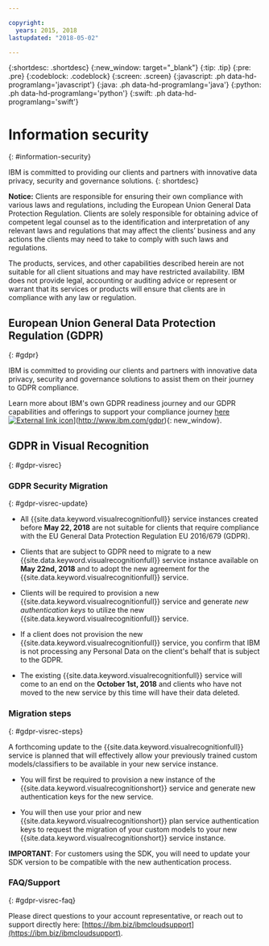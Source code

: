```yaml
---

copyright:
  years: 2015, 2018
lastupdated: "2018-05-02"

---
```


{:shortdesc: .shortdesc}
{:new_window: target="_blank"}
{:tip: .tip}
{:pre: .pre}
{:codeblock: .codeblock}
{:screen: .screen}
{:javascript: .ph data-hd-programlang='javascript'}
{:java: .ph data-hd-programlang='java'}
{:python: .ph data-hd-programlang='python'}
{:swift: .ph data-hd-programlang='swift'}

# Information security
{: #information-security}

IBM is committed to providing our clients and partners with innovative data privacy, security and governance solutions.
{: shortdesc}

**Notice:**
Clients are responsible for ensuring their own compliance with various laws and regulations, including the European Union General Data Protection Regulation. Clients are solely responsible for obtaining advice of competent legal counsel as to the identification and interpretation of any relevant laws and regulations that may affect the clients’ business and any actions the clients may need to take to comply with such laws and regulations.

The products, services, and other capabilities described herein are not suitable for all client situations and may have restricted availability. IBM does not provide legal, accounting or auditing advice or represent or warrant that its services or products will ensure that clients are in compliance with any law or regulation.

## European Union General Data Protection Regulation (GDPR)
{: #gdpr}

IBM is committed to providing our clients and partners with innovative data privacy, security and governance solutions to assist them on their journey to GDPR compliance.

Learn more about IBM's own GDPR readiness journey and our GDPR capabilities and offerings to support your compliance journey [here ![External link icon](../../icons/launch-glyph.svg "External link icon")](../../icons/launch-glyph.svg "External link icon")](http://www.ibm.com/gdpr){: new_window}.

## GDPR in Visual Recognition
{: #gdpr-visrec}

### GDPR Security Migration
{: #gdpr-visrec-update}

- All {{site.data.keyword.visualrecognitionfull}} service instances created before **May 22, 2018** are not suitable for clients that require compliance with the EU General Data Protection Regulation EU 2016/679 (GDPR).

- Clients that are subject to GDPR need to migrate to a new {{site.data.keyword.visualrecognitionfull}} service instance available on **May 22nd, 2018** and to adopt the new agreement for the {{site.data.keyword.visualrecognitionfull}} service.

- Clients will be required to provision a new {{site.data.keyword.visualrecognitionfull}} service and generate *new authentication keys* to utilize the new {{site.data.keyword.visualrecognitionfull}} service.

- If a client does not provision the new {{site.data.keyword.visualrecognitionfull}} service, you confirm that IBM is not processing any Personal Data on the client's behalf that is subject to the GDPR.

- The existing {{site.data.keyword.visualrecognitionfull}} service will come to an end on the **October 1st, 2018** and clients who have not moved to the new service by this time will have their data deleted.

### Migration steps
{: #gdpr-visrec-steps}

A forthcoming update to the {{site.data.keyword.visualrecognitionfull}} service is planned that will effectively allow your previously trained custom models/classifiers to be available in your new service instance.

- You will first be required to provision a new instance of the {{site.data.keyword.visualrecognitionshort}} service and generate new authentication keys for the new service.

- You will then use your prior and new {{site.data.keyword.visualrecognitionshort}} plan service authentication keys to request the migration of your custom models to your new {{site.data.keyword.visualrecognitionshort}} service instance.

**IMPORTANT**: For customers using the SDK, you will need to update your SDK version to be compatible with the new authentication process.

### FAQ/Support
{: #gdpr-visrec-faq}

Please direct questions to your account representative, or reach out to support directly here: [https://ibm.biz/ibmcloudsupport](https://ibm.biz/ibmcloudsupport).
